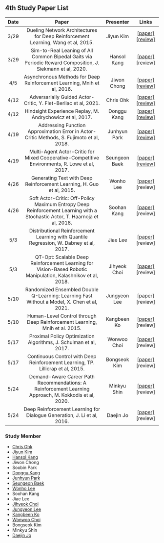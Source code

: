 ## 4th Study Paper List

Date | Paper | Presenter | Links
:---: | :---: | :---: | :---:
3/29 | Dueling Network Architectures for Deep Reinforcement Learning, Wang et al, 2015. | Jiyun Kim | [[paper]](https://arxiv.org/abs/1511.06581) [[review]](./210329%20-%20Dueling%20Network%20Architectures%20for%20Deep%20Reinforcement%20Learning%2C%20Wang%20et%20al%2C%202015.pdf)
3/29 | Sim-to-Real Leaning of All Common Bipedal Gaits via Periodic Reward Composition, J. Siekmann et al, 2020. | Hansol Kang | [[paper]](https://arxiv.org/abs/2011.01387) [[review]](./210329%20-%20Sim-to-Real%20Leaning%20of%20All%20Common%20Bipedal%20Gaits%20via%20Periodic%20Reward%20Composition%2C%20J.%20Siekmann%20et%20al%2C%202020.pdf)
4/5 | Asynchronous Methods for Deep Reinforcement Learning, Mnih et al, 2016. | Jiwon Chong | [[paper]](https://arxiv.org/abs/1602.01783) [[review]](./210405%20-%20Asynchronous%20Methods%20for%20Deep%20Reinforcement%20Learning%2C%20Mnih%20et%20al%2C%202016.pdf)
4/12 | Adversarially Guided Actor-Critic, Y. Flet-Berliac et al, 2021. | Chris Ohk | [[paper]](https://arxiv.org/abs/2102.04376) [[review]](./210412%20-%20Adversarially%20Guided%20Actor-Critic%2C%20Y.%20Flet-Berliac%20et%20al%2C%202021.pdf)
4/12 | Hindsight Experience Replay, M. Andrychowicz et al, 2017. | Donggu Kang | [[paper]](https://arxiv.org/abs/1707.01495) [[review]](./210412%20-%20Hindsight%20Experience%20Replay%2C%20M.%20Andrychowicz%20et%20al%2C%202017.pdf)
4/19 | Addressing Function Approximation Error in Actor-Critic Methods, S. Fujimoto et al, 2018. | Junhyun Park | [[paper]](https://arxiv.org/abs/1802.09477) [[review]](./210419%20-%20Addressing%20Function%20Approximation%20Error%20in%20Actor-Critic%20Methods%2C%20S.%20Fujimoto%20et%20al%2C%202018.pdf)
4/19 | Multi-Agent Actor-Critic for Mixed Cooperative-Competitive Environments, R. Lowe et al, 2017. | Seungeon Baek | [[paper]](https://arxiv.org/abs/1706.02275) [[review]](./210419%20-%20Multi-Agent%20Actor-Critic%20for%20Mixed%20Cooperative-Competitive%20Environments%2C%20R.%20Lowe%20et%20al%2C%202017.pdf)
4/26 | Generating Text with Deep Reinforcement Learning, H. Guo et al, 2015. | Wonho Lee | [[paper]](https://arxiv.org/abs/1510.09202) [review]
4/26 | Soft Actor-Critic: Off-Policy Maximum Entropy Deep Reinforcement Learning with a Stochastic Actor, T. Haarnoja et al, 2018. | Soohan Kang | [[paper]](https://arxiv.org/abs/1801.01290) [review]
5/3 | Distributional Reinforcement Learning with Quantile Regression, W. Dabney et al, 2017. | Jiae Lee | [[paper]](https://arxiv.org/abs/1710.10044) [review]
5/3 | QT-Opt: Scalable Deep Reinforcement Learning for Vision-Based Robotic Manipulation, Kalashnikov et al, 2018. | Jihyeok Choi | [[paper]](https://arxiv.org/abs/1806.10293) [review]
5/10 | Randomized Ensembled Double Q-Learning: Learning Fast Without a Model, X. Chen et al, 2021. | Jungyeon Lee | [[paper]](https://arxiv.org/abs/2101.05982) [review]
5/10 | Human-Level Control through Deep Reinforcement Learning, Mnih et al. 2015. | Kangbeen Ko | [[paper]](https://www.nature.com/articles/nature14236?wm=book_wap_0005) [review]
5/17 | Proximal Policy Optimization Algorithms, J. Schulman et al, 2017. | Wonwoo Choi | [[paper]](https://arxiv.org/abs/1707.06347) [review]
5/17 | Continuous Control with Deep Reinforcement Learning, TP. Lillicrap et al, 2015. | Bongseok Kim | [[paper]](https://arxiv.org/abs/1509.02971) [review]
5/24 | Demand-Aware Career Path Recommendations: A Reinforcement Learning Approach, M. Kokkodis et al, 2020. | Minkyu Shin | [[paper]](https://pubsonline.informs.org/doi/pdf/10.1287/mnsc.2020.3727) [review]
5/24 | Deep Reinforcement Learning for Dialogue Generation, J. Li et al, 2016. | Daejin Jo | [[paper]](https://arxiv.org/abs/1606.01541) [review]

### Study Member

* [Chris Ohk](http://www.github.com/utilForever)
* [Jiyun Kim](http://www.github.com/Helia-17)
* [Hansol Kang](http://www.github.com/OnesoulKang)
* Jiwon Chong
* Soobin Park
* [Donggu Kang](http://www.github.com/HERIUN)
* [Junhyun Park](http://www.github.com/jundev1l2l)
* [Seungeon Baek](http://www.github.com/SeungeonBaek)
* [Wonho Lee](http://www.github.com/lee-wonho)
* Soohan Kang
* Jiae Lee
* [Jihyeok Choi](http://www.github.com/bluesaurus2)
* [Jungyeon Lee](http://www.github.com/curieuxjy)
* [Kangbeen Ko](http://www.github.com/KevinTheRainmaker)
* [Wonwoo Choi](http://www.github.com/deepwonwoo)
* Bongseok Kim
* Minkyu Shin
* [Daejin Jo](http://www.github.com/twidddj)